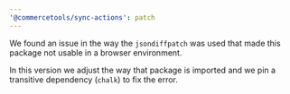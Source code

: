 ```yaml
---
'@commercetools/sync-actions': patch
---
```


We found an issue in the way the `jsondiffpatch` was used that made this package not usable in a browser environment.

In this version we adjust the way that package is imported and we pin a transitive dependency (`chalk`) to fix the error.
